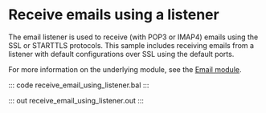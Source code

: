 # Receive emails using a listener

The email listener is used to receive (with POP3 or IMAP4) emails using the SSL or STARTTLS protocols. This sample includes receiving emails from a listener with default configurations over SSL using the default ports.

For more information on the underlying module, see the [Email module](https://lib.ballerina.io/ballerina/email/latest/).

::: code receive_email_using_listener.bal :::

::: out receive_email_using_listener.out :::